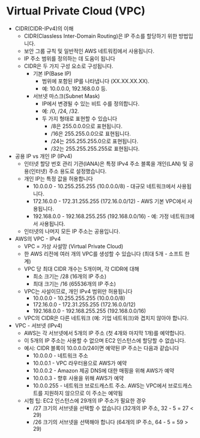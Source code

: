 
# Virtual Private Cloud (VPC)
- CIDR(CIDR-IPv4)의 이해
  - CIDR(Classless Inter-Domain Routing)은 IP 주소를 할당하기 위한 방법입니다.
  - 보안 그룹 규칙 및 일반적인 AWS 네트워킹에서 사용됩니다.
  - IP 주소 범위를 정의하는 데 도움이 됩니다
  - CIDR은 두 가지 구성 요소로 구성됩니다.
    - 기본 IP(Base IP)
      - 범위에 포함된 IP를 나타냅니다 (XX.XX.XX.XX).
      - 예: 10.0.0.0, 192.168.0.0 등.
    - 서브넷 마스크(Subnet Mask)
      - IP에서 변경될 수 있는 비트 수를 정의합니다.
      - 예: /0, /24, /32.
      - 두 가지 형태로 표현할 수 있습니다
        - /8은 255.0.0.0으로 표현됩니다.
        - /16은 255.255.0.0으로 표현됩니다.
        - /24는 255.255.255.0으로 표현됩니다.
        - /32는 255.255.255.255로 표현됩니다.
- 공용 IP vs 개인 IP (IPv4)
  - 인터넷 할당 번호 관리 기관(IANA)은 특정 IPv4 주소 블록을 개인(LAN) 및 공용(인터넷) 주소 용도로 설정했습니다.
  - 개인 IP는 특정 값을 허용합니다
    - 10.0.0.0 - 10.255.255.255 (10.0.0.0/8) - 대규모 네트워크에서 사용됩니다.
    - 172.16.0.0 - 172.31.255.255 (172.16.0.0/12) - AWS 기본 VPC에서 사용됩니다.
    - 192.168.0.0 - 192.168.255.255 (192.168.0.0/16) - 예: 가정 네트워크에서 사용됩니다.
  - 인터넷의 나머지 모든 IP 주소는 공용입니다.
- AWS의 VPC - IPv4
  - VPC = 가상 사설망 (Virtual Private Cloud)
  - 한 AWS 리전에 여러 개의 VPC를 생성할 수 있습니다 (최대 5개 - 소프트 한계)
  - VPC 당 최대 CIDR 개수는 5개이며, 각 CIDR에 대해
    - 최소 크기는 /28 (16개의 IP 주소)
    - 최대 크기는 /16 (65536개의 IP 주소)
  - VPC는 사설이므로, 개인 IPv4 범위만 허용됩니다
    - 10.0.0.0 - 10.255.255.255 (10.0.0.0/8)
    - 172.16.0.0 - 172.31.255.255 (172.16.0.0/12)
    - 192.168.0.0 - 192.168.255.255 (192.168.0.0/16)
  - VPC의 CIDR은 다른 네트워크 (예: 기업 네트워크)와 겹치지 않아야 합니다.
- VPC - 서브넷 (IPv4)
  - AWS는 각 서브넷에서 5개의 IP 주소 (첫 4개와 마지막 1개)를 예약합니다.
  - 이 5개의 IP 주소는 사용할 수 없으며 EC2 인스턴스에 할당할 수 없습니다.
  - 예시: CIDR 블록이 10.0.0.0/24이면 예약된 IP 주소는 다음과 같습니다
    - 10.0.0.0 - 네트워크 주소
    - 10.0.0.1 - VPC 라우터용으로 AWS가 예약
    - 10.0.0.2 - Amazon 제공 DNS에 대한 매핑을 위해 AWS가 예약
    - 10.0.0.3 - 향후 사용을 위해 AWS가 예약
    - 10.0.0.255 - 네트워크 브로드캐스트 주소. AWS는 VPC에서 브로드캐스트를 지원하지 않으므로 이 주소는 예약됨
  - 시험 팁: EC2 인스턴스에 29개의 IP 주소가 필요한 경우
    - /27 크기의 서브넷을 선택할 수 없습니다 (32개의 IP 주소, 32 - 5 = 27 < 29)
    - /26 크기의 서브넷을 선택해야 합니다 (64개의 IP 주소, 64 - 5 = 59 > 29)